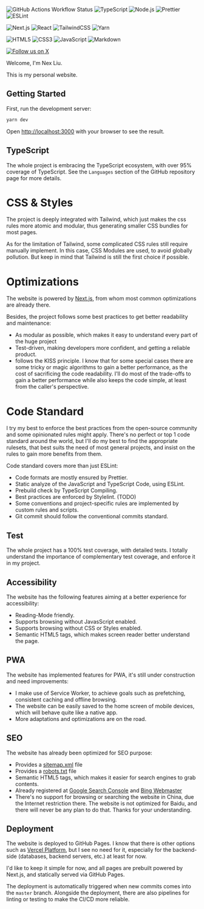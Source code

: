 ![GitHub Actions Workflow Status](https://img.shields.io/github/actions/workflow/status/xboy2012/xboy2012.github.io/nextjs.yml?branch=master&logo=github)
![TypeScript](https://img.shields.io/badge/typescript-%5E5.4.5-blue?logo=typescript)
![Node.js](https://img.shields.io/badge/node.js-%3E=20.12.2-green?logo=nodedotjs)
![Prettier](https://img.shields.io/badge/prettier-^3.2.5-ff69b4.svg?logo=prettier)
![ESLint](https://img.shields.io/badge/eslint-^8.57.0-341bab.svg?logo=eslint)

![Next.js](https://img.shields.io/badge/next.js-14.2.3-20232a.svg?logo=next.js)
![React](https://img.shields.io/badge/react-^18.3.1-20232a.svg?logo=react)
![TailwindCSS](https://img.shields.io/badge/tailwindcss-^3.3.0-38b2ac.svg?logo=tailwind-css)
![Yarn](https://img.shields.io/badge/yarn-1.22.22-2c8ebb.svg?logo=yarn)

![HTML5](https://img.shields.io/badge/html5-%23E34F26.svg?logo=html5&logoColor=white)
![CSS3](https://img.shields.io/badge/css3-%231572B6.svg?logo=css3&logoColor=white)
![JavaScript](https://img.shields.io/badge/javascript-%23323330.svg?logo=javascript&logoColor=%23F7DF1E)
![Markdown](https://img.shields.io/badge/markdown-%23000000.svg?logo=markdown&logoColor=white)

[![Follow us on X](https://img.shields.io/twitter/follow/XBOY2012?label=Follow&style=social)](https://twitter.com/intent/user?screen_name=XBOY2012)

Welcome, I'm Nex Liu.

This is my personal website.

## Getting Started

First, run the development server:

```bash
yarn dev
```

Open [http://localhost:3000](http://localhost:3000) with your browser to see the result.

## TypeScript

The whole project is embracing the TypeScript ecosystem, with over 95% coverage of TypeScript.
See the `Languages` section of the GitHub repository page for more details.

# CSS & Styles

The project is deeply integrated with Tailwind, which just makes the css rules more atomic and modular,
thus generating smaller CSS bundles for most pages.

As for the limitation of Tailwind, some complicated CSS rules still require manually implement.
In this case, CSS Modules are used, to avoid globally pollution.
But keep in mind that Tailwind is still the first choice if possible.

# Optimizations

The website is powered by [Next.js](https://nextjs.org/), from whom most common optimizations are already there.

Besides, the project follows some best practices to get better readability and maintenance:

- As modular as possible, which makes it easy to understand every part of the huge project
- Test-driven, making developers more confident, and getting a reliable product.
- follows the KISS principle. I know that for some special cases there are some tricky or magic algorithms
  to gain a better performance, as the cost of sacrificing the code readability.
  I'll do most of the trade-offs to gain a better performance while also keeps the code simple,
  at least from the caller's perspective.

# Code Standard

I try my best to enforce the best practices from the open-source community and some opinionated rules might apply.
There's no perfect or top 1 code standard around the world, but I'll do my best to find the appropriate rulesets,
that best suits the need of most general projects, and insist on the rules to gain more benefits from them.

Code standard covers more than just ESLint:

- Code formats are mostly ensured by Prettier.
- Static analyze of the JavaScript and TypeScript Code, using ESLint.
- Prebuild check by TypeScript Compiling.
- Best practices are enforced by Stylelint. (TODO)
- Some conventions and project-specific rules are implemented by custom rules and scripts.
- Git commit should follow the conventional commits standard.

## Test

The whole project has a 100% test coverage, with detailed tests.
I totally understand the importance of complementary test coverage, and enforce it in my project.

## Accessibility

The website has the following features aiming at a better experience for accessibility:

- Reading-Mode friendly.
- Supports browsing without JavasScript enabled.
- Supports browsing without CSS or Styles enabled.
- Semantic HTML5 tags, which makes screen reader better understand the page.

## PWA

The website has implemented features for PWA, it's still under construction and need improvements:

- I make use of Service Worker, to achieve goals such as prefetching, consistent caching and offline browsing.
- The website can be easily saved to the home screen of mobile devices, which will behave quite like a native app.
- More adaptations and optimizations are on the road.

## SEO

The website has already been optimized for SEO purpose:

- Provides a [sitemap.xml](https://xboy2012.github.io/sitemap.xml) file
- Provides a [robots.txt](https://xboy2012.github.io/robots.txt) file
- Semantic HTML5 tags, which makes it easier for search engines to grab contents.
- Already registered at
  [Google Search Console](https://search.google.com/search-console/index?resource_id=https%3A%2F%2Fxboy2012.github.io%2F) and
  [Bing Webmaster](https://www.bing.com/webmasters/home?siteUrl=https://xboy2012.github.io)
- There's no support for browsing or searching the website in China, due the Internet restriction there.
  The website is not optimized for Baidu, and there will never be any plan to do that. Thanks for your understanding.

## Deployment

The website is deployed to GitHub Pages.
I know that there is other options such as [Vercel Platform](https://vercel.com/new?utm_medium=default-template&filter=next.js&utm_source=create-next-app&utm_campaign=create-next-app-readme),
but I see no need for it, especially for the backend-side (databases, backend servers, etc.) at least for now.

I'd like to keep it simple for now, and all pages are prebuilt powered by Next.js, and statically served via GitHub Pages.

The deployment is automatically triggered when new commits comes into the `master` branch.
Alongside the deployment, there are also pipelines for linting or testing to make the CI/CD more reliable.
